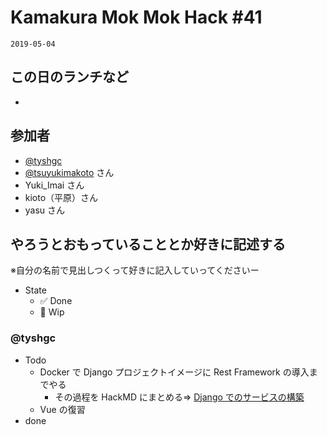 # Kamakura Mok Mok Hack #41

`2019-05-04`

## この日のランチなど

- []()

## 参加者

- [@tyshgc](http://twitter.com/tyshgc)
- [@tsuyukimakoto](https://twitter.com/everes) さん
- Yuki_Imai さん
- kioto（平原）さん
- yasu さん

## やろうとおもっていることとか好きに記述する

※自分の名前で見出しつくって好きに記入していってくださいー

- State
  - ✅ Done
  - 🚧 Wip

### @tyshgc

- Todo
  - Docker で Django プロジェクトイメージに Rest Framework の導入までやる
    - その過程を HackMD にまとめる=> [Django でのサービスの構築](https://hackmd.io/s/Sk4z7_DIV)
  - Vue の復習
- done
